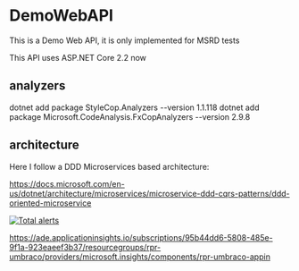 # DemoWebAPI

This is a Demo Web API, it is only implemented for MSRD tests

This API uses ASP.NET Core 2.2 now

## analyzers

dotnet add package StyleCop.Analyzers --version 1.1.118
dotnet add package Microsoft.CodeAnalysis.FxCopAnalyzers --version 2.9.8

## architecture

Here I follow a DDD Microservices based architecture:

https://docs.microsoft.com/en-us/dotnet/architecture/microservices/microservice-ddd-cqrs-patterns/ddd-oriented-microservice


[![Total alerts](https://img.shields.io/lgtm/alerts/g/RafaPazos/DemoWebAPI.svg?logo=lgtm&logoWidth=18)](https://lgtm.com/projects/g/RafaPazos/DemoWebAPI/alerts/)


https://ade.applicationinsights.io/subscriptions/95b44dd6-5808-485e-9f1a-923eaeef3b37/resourcegroups/rpr-umbraco/providers/microsoft.insights/components/rpr-umbraco-appin

